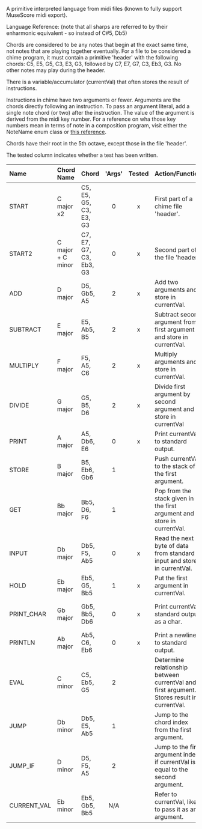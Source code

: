 A primitive interpreted language from midi files (known to fully support MuseScore midi export).

Language Reference: (note that all sharps are referred to by their enharmonic equivalent - so instead of C#5, Db5)

Chords are considered to be any notes that begin at the exact same time, not notes that are playing together eventually.
For a file to be considered a chime program, it must contain a primitive 'header' with the following chords:
C5, E5, G5, C3, E3, G3, followed by C7, E7, G7, C3, Eb3, G3. No other notes may play during the header.

There is a variable/accumulator (currentVal) that often stores the result of instructions.

Instructions in chime have two arguments or fewer. Arguments are the chords directly following an instruction.
To pass an argument literal, add a single note chord (or two) after the instruction. The value of the argument is derived from the midi key number.
For a reference on wha those key numbers mean in terms of note in a composition program, visit either the NoteName enum class or [this reference](https://inspiredacoustics.com/en/MIDI_note_numbers_and_center_frequencies).

Chords have their root in the 5th octave, except those in the file 'header'.

The tested column indicates whether a test has been written.

| Name        | Chord Name        | Chord                   |  'Args'  | Tested  | Action/Function                                                                            | Notes                                                   |
|:------------|:------------------|:------------------------|:--------:|:-------:|:-------------------------------------------------------------------------------------------|---------------------------------------------------------|
| START       | C major x2        | C5, E5, G5, C3, E3, G3  |    0     |    x    | First part of a chime file 'header'.                                                       |                                                         |
| START2      | C major + C minor | C7, E7, G7, C3, Eb3, G3 |    0     |    x    | Second part of the file 'header'.                                                          |                                                         |
| ADD         | D major           | D5, Gb5, A5             |    2     |    x    | Add two arguments and store in currentVal.                                                 |                                                         |
| SUBTRACT    | E major           | E5, Ab5, B5             |    2     |    x    | Subtract second argument from first argument and store in currentVal.                      |                                                         |
| MULTIPLY    | F major           | F5, A5, C6              |    2     |    x    | Multiply arguments and store in currentVal.                                                |                                                         |
| DIVIDE      | G major           | G5, B5, D6              |    2     |    x    | Divide first argument by second argument and store in currentVal                           |                                                         |
| PRINT       | A major           | A5, Db6, E6             |    0     |    x    | Print currentVal to standard output.                                                       |                                                         |
| STORE       | B major           | B5, Eb6, Gb6            |    1     |         | Push currentVal to the stack of the first argument.                                        |                                                         |
| GET         | Bb major          | Bb5, D6, F6             |    1     |         | Pop from the stack given in the first argument and store in currentVal.                    |                                                         |
| INPUT       | Db major          | Db5, F5, Ab5            |    0     |    x    | Read the next byte of data from standard input and store in currentVal.                    |                                                         |
| HOLD        | Eb major          | Eb5, G5, Bb5            |    1     |    x    | Put the first argument in currentVal.                                                      |                                                         |
| PRINT_CHAR  | Gb major          | Gb5, Bb5, Db6           |    0     |    x    | Print currentVal standard output as a char.                                                | Print ascii chars/unicode chars up to 128/0x80.         |
| PRINTLN     | Ab major          | Ab5, C6, Eb6            |    0     |    x    | Print a newline to standard output.                                                        |                                                         |
| EVAL        | C minor           | C5, Eb5, G5             |    2     |         | Determine relationship between currentVal and first argument. Stores result in currentVal. | 1 - arg1 < arg2, 2 - arg1 == arg2, 3 - arg1 > arg2      |
| JUMP        | Db minor          | Db5, E5, Ab5            |    1     |         | Jump to the chord index from the first argument.                                           | Indices start at 0 for the first START in the 'header'. |
| JUMP_IF     | D minor           | D5, F5, A5              |    2     |         | Jump to the first argument index if currentVal is equal to the second argument.            | ^                                                       |
| CURRENT_VAL | Eb minor          | Eb5, Gb5, Bb5           |   N/A    |         | Refer to currentVal, likely to pass it as an argument.                                     |                                                         | 